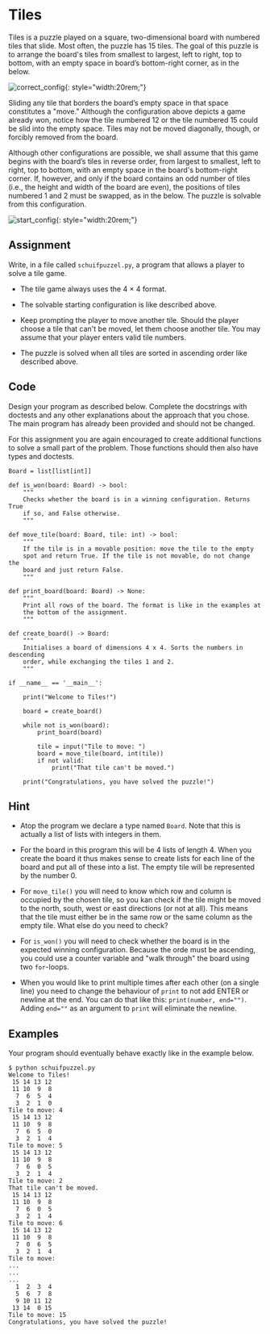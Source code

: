 # Tiles

Tiles is a puzzle played on a square, two-dimensional board with numbered tiles that slide. Most often, the puzzle has 15 tiles.
The goal of this puzzle is to arrange the board's tiles from smallest to largest, left to right, top to bottom, with an empty space in board’s bottom-right corner, as in the below.

![correct_config](tiles1.png){: style="width:20rem;"}

Sliding any tile that borders the board’s empty space in that space constitutes a "move." Although the configuration above depicts a game already won, notice how the tile numbered 12 or the tile numbered 15 could be slid into the empty space. Tiles may not be moved diagonally, though, or forcibly removed from the board.

Although other configurations are possible, we shall assume that this game begins with the board’s tiles in reverse order, from largest to smallest, left to right, top to bottom, with an empty space in the board's bottom-right corner. If, however, and only if the board contains an odd number of tiles (i.e., the height and width of the board are even), the positions of tiles numbered 1 and 2 must be swapped, as in the below. The puzzle is solvable from this configuration.

![start_config](tiles2.png){: style="width:20rem;"}

## Assignment

Write, in a file called `schuifpuzzel.py`, a program that allows a player to solve a tile game.

* The tile game always uses the 4 × 4 format.

* The solvable starting configuration is like described above.

* Keep prompting the player to move another tile. Should the player choose a tile that can't be moved, let them choose another tile. You may assume that your player enters valid tile numbers.

* The puzzle is solved when all tiles are sorted in ascending order like described above.

## Code

Design your program as described below. Complete the docstrings with doctests and any other explanations about the approach that you chose. The main program has already been provided and should not be changed.

For this assignment you are again encouraged to create additional functions to solve a small part of the problem. Those functions should then also have types and doctests.

    Board = list[list[int]]

    def is_won(board: Board) -> bool:
        """
        Checks whether the board is in a winning configuration. Returns True
        if so, and False otherwise.
        """

    def move_tile(board: Board, tile: int) -> bool:
        """
        If the tile is in a movable position: move the tile to the empty
        spot and return True. If the tile is not movable, do not change the
        board and just return False.
        """

    def print_board(board: Board) -> None:
        """
        Print all rows of the board. The format is like in the examples at
        the bottom of the assignment.
        """

    def create_board() -> Board:
        """
        Initialises a board of dimensions 4 x 4. Sorts the numbers in descending
        order, while exchanging the tiles 1 and 2.
        """

    if __name__ == '__main__':

        print("Welcome to Tiles!")

        board = create_board()

        while not is_won(board):
            print_board(board)

            tile = input("Tile to move: ")
            board = move_tile(board, int(tile))
            if not valid:
                print("That tile can't be moved.")

        print("Congratulations, you have solved the puzzle!")

## Hint

* Atop the program we declare a type named `Board`. Note that this is actually a list of lists with integers in them.

* For the board in this program this will be 4 lists of length 4. When you create the board it thus makes sense to create lists for each line of the board and put all of these into a list. The empty tile will be represented by the number 0.

* For `move_tile()` you will need to know which row and column is occupied by the chosen tile, so you kan check if the tile might be moved to the north, south, west or east directions (or not at all). This means that the tile must either be in the same row or the same column as the empty tile. What else do you need to check?

* For `is_won()` you will need to check whether the board is in the expected winning configuration. Because the orde must be ascending, you could use a counter variable and "walk through" the board using two `for`-loops.

* When you would like to print multiple times after each other (on a single line) you need to change the behaviour of `print` to not add ENTER or newline at the end. You can do that like this: `print(number, end="")`. Adding `end=""` as an argument to `print` will eliminate the newline.

## Examples

Your program should eventually behave exactly like in the example below.

    $ python schuifpuzzel.py
    Welcome to Tiles!
     15 14 13 12
     11 10  9  8
      7  6  5  4
      3  2  1  0
    Tile to move: 4
     15 14 13 12
     11 10  9  8
      7  6  5  0
      3  2  1  4
    Tile to move: 5
     15 14 13 12
     11 10  9  8
      7  6  0  5
      3  2  1  4
    Tile to move: 2
    That tile can't be moved.
     15 14 13 12
     11 10  9  8
      7  6  0  5
      3  2  1  4
    Tile to move: 6
     15 14 13 12
     11 10  9  8
      7  0  6  5
      3  2  1  4
    Tile to move:
    ...
    ...
    ...
      1  2  3  4
      5  6  7  8
      9 10 11 12
     13 14  0 15
    Tile to move: 15
    Congratulations, you have solved the puzzle!
